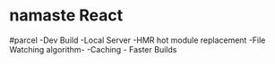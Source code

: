 # namaste React

#parcel
-Dev Build
-Local Server
-HMR hot module replacement
-File Watching algorithm- 
-Caching - Faster Builds